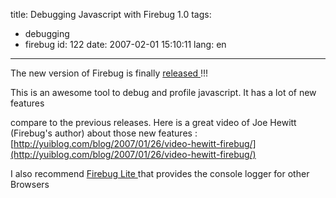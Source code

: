 title: Debugging Javascript with Firebug 1.0
tags:
- debugging
- firebug
id: 122
date: 2007-02-01 15:10:11
lang: en
---

The new version of Firebug is finally [released ](http://getfirebug.com/)!!!

This is an awesome tool to debug and profile javascript. It has a lot of new features

compare to the previous releases.
Here is a great video of Joe Hewitt (Firebug's author) about those new features :
[http://yuiblog.com/blog/2007/01/26/video-hewitt-firebug/](http://yuiblog.com/blog/2007/01/26/video-hewitt-firebug/)

I also recommend [Firebug Lite ](http://www.getfirebug.com/lite.html)that provides the console logger for other Browsers